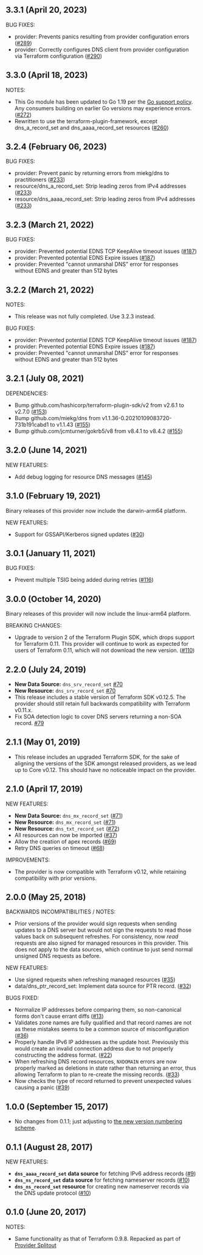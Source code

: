 ## 3.3.1 (April 20, 2023)

BUG FIXES:

* provider: Prevents panics resulting from provider configuration errors ([#289](https://github.com/hashicorp/terraform-provider-dns/issues/289))
* provider: Correctly configures DNS client from provider configuration via Terraform configuration ([#290](https://github.com/hashicorp/terraform-provider-dns/issues/290))

## 3.3.0 (April 18, 2023)

NOTES:

* This Go module has been updated to Go 1.19 per the [Go support policy](https://golang.org/doc/devel/release.html#policy). Any consumers building on earlier Go versions may experience errors. ([#272](https://github.com/hashicorp/terraform-provider-dns/issues/272))
* Rewritten to use the terraform-plugin-framework, except dns_a_record_set and dns_aaaa_record_set resources ([#260](https://github.com/hashicorp/terraform-provider-dns/issues/260))

## 3.2.4 (February 06, 2023)

BUG FIXES:

* provider: Prevent panic by returning errors from miekg/dns to practitioners ([#233](https://github.com/hashicorp/terraform-provider-dns/pull/233))
* resource/dns_a_record_set: Strip leading zeros from IPv4 addresses ([#233](https://github.com/hashicorp/terraform-provider-dns/pull/233))
* resource/dns_aaaa_record_set: Strip leading zeros from IPv4 addresses ([#233](https://github.com/hashicorp/terraform-provider-dns/pull/233))

## 3.2.3 (March 21, 2022)

BUG FIXES:

* provider: Prevented potential EDNS TCP KeepAlive timeout issues ([#187](https://github.com/hashicorp/terraform-provider-dns/pull/187))
* provider: Prevented potential EDNS Expire issues ([#187](https://github.com/hashicorp/terraform-provider-dns/pull/195))
* provider: Prevented "cannot unmarshal DNS" error for responses without EDNS and greater than 512 bytes

## 3.2.2 (March 21, 2022)

NOTES:

* This release was not fully completed. Use 3.2.3 instead.

BUG FIXES:

* provider: Prevented potential EDNS TCP KeepAlive timeout issues ([#187](https://github.com/hashicorp/terraform-provider-dns/pull/187))
* provider: Prevented potential EDNS Expire issues ([#187](https://github.com/hashicorp/terraform-provider-dns/pull/195))
* provider: Prevented "cannot unmarshal DNS" error for responses without EDNS and greater than 512 bytes

## 3.2.1 (July 08, 2021)

DEPENDENCIES:

* Bump github.com/hashicorp/terraform-plugin-sdk/v2 from v2.6.1 to v2.7.0 ([#153](https://github.com/terraform-providers/terraform-provider-dns/issues/153))
* Bump github.com/miekg/dns from v1.1.36-0.20210109083720-731b191cabd1 to v1.1.43 ([#155](https://github.com/terraform-providers/terraform-provider-dns/issues/155))
* Bump github.com/jcmturner/gokrb5/v8 from v8.4.1 to v8.4.2 ([#155](https://github.com/terraform-providers/terraform-provider-dns/issues/155))

## 3.2.0 (June 14, 2021)

NEW FEATURES:

* Add debug logging for resource DNS messages ([#145](https://github.com/terraform-providers/terraform-provider-dns/issues/145))

## 3.1.0 (February 19, 2021)

Binary releases of this provider now include the darwin-arm64 platform. 

NEW FEATURES:

* Support for GSSAPI/Kerberos signed updates ([#30](https://github.com/terraform-providers/terraform-provider-dns/issues/30))

## 3.0.1 (January 11, 2021)

BUG FIXES:

* Prevent multiple TSIG being added during retries ([#116](https://github.com/terraform-providers/terraform-provider-dns/issues/116))

## 3.0.0 (October 14, 2020)

Binary releases of this provider will now include the linux-arm64 platform.

BREAKING CHANGES:

* Upgrade to version 2 of the Terraform Plugin SDK, which drops support for Terraform 0.11. This provider will continue to work as expected for users of Terraform 0.11, which will not download the new version. ([#110](https://github.com/terraform-providers/terraform-provider-dns/issues/110))

## 2.2.0 (July 24, 2019)

* **New Data Source:** `dns_srv_record_set` [#70](https://github.com/terraform-providers/terraform-provider-dns/issues/70)
* **New Resource:** `dns_srv_record_set` [#70](https://github.com/terraform-providers/terraform-provider-dns/issues/70)
* This release includes a stable version of Terraform SDK v0.12.5.
  The provider should still retain full backwards compatibility with Terraform v0.11.x.
* Fix SOA detection logic to cover DNS servers returning a non-SOA record. [#79](https://github.com/terraform-providers/terraform-provider-dns/issues/79)

## 2.1.1 (May 01, 2019)

* This release includes an upgraded Terraform SDK, for the sake of aligning the versions of the SDK amongst released providers, as we lead up to Core v0.12. This should have no noticeable impact on the provider.

## 2.1.0 (April 17, 2019)

NEW FEATURES:

* **New Data Source:** `dns_mx_record_set` ([#71](https://github.com/terraform-providers/terraform-provider-dns/issues/71))
* **New Resource:** `dns_mx_record_set` ([#71](https://github.com/terraform-providers/terraform-provider-dns/issues/71))
* **New Resource:** `dns_txt_record_set` ([#72](https://github.com/terraform-providers/terraform-provider-dns/issues/72))
* All resources can now be imported ([#37](https://github.com/terraform-providers/terraform-provider-dns/issues/37))
* Allow the creation of apex records ([#69](https://github.com/terraform-providers/terraform-provider-dns/issues/69))
* Retry DNS queries on timeout ([#68](https://github.com/terraform-providers/terraform-provider-dns/issues/68))

IMPROVEMENTS:

* The provider is now compatible with Terraform v0.12, while retaining compatibility with prior versions.

## 2.0.0 (May 25, 2018)

BACKWARDS INCOMPATIBILITIES / NOTES:

* Prior versions of the provider would sign requests when sending updates to a DNS server but would not sign the requests to read those values back on subsequent refreshes. For consistency, now _read_ requests are also signed for managed resources in this provider. This does not apply to the data sources, which continue to just send normal unsigned DNS requests as before.

NEW FEATURES:

* Use signed requests when refreshing managed resources ([#35](https://github.com/terraform-providers/terraform-provider-dns/issues/35))
* data/dns_ptr_record_set: Implement data source for PTR record. ([#32](https://github.com/terraform-providers/terraform-provider-dns/issues/32))

BUGS FIXED:

* Normalize IP addresses before comparing them, so non-canonical forms don't cause errant diffs ([#13](https://github.com/terraform-providers/terraform-provider-dns/issues/13))
* Validates zone names are fully qualified and that record names are not as these mistakes seems to be a common source of misconfiguration ([#36](https://github.com/terraform-providers/terraform-provider-dns/issues/36))
* Properly handle IPv6 IP addresses as the update host. Previously this would create an invalid connection address due to not properly constructing the address format. ([#22](https://github.com/terraform-providers/terraform-provider-dns/issues/22))
* When refreshing DNS record resources, `NXDOMAIN` errors are now properly marked as deletions in state rather than returning an error, thus allowing Terraform to plan to re-create the missing records. ([#33](https://github.com/terraform-providers/terraform-provider-dns/issues/33))
* Now checks the type of record returned to prevent unexpected values causing a panic ([#39](https://github.com/terraform-providers/terraform-provider-dns/issues/39))

## 1.0.0 (September 15, 2017)

* No changes from 0.1.1; just adjusting to [the new version numbering scheme](https://www.hashicorp.com/blog/hashicorp-terraform-provider-versioning/).

## 0.1.1 (August 28, 2017)

NEW FEATURES:

* **`dns_aaaa_record_set` data source** for fetching IPv6 address records ([#9](https://github.com/terraform-providers/terraform-provider-dns/issues/9))
* **`dns_ns_record_set` data source** for fetching nameserver records ([#10](https://github.com/terraform-providers/terraform-provider-dns/issues/10))
* **`dns_ns_record_set` resource** for creating new nameserver records via the DNS update protocol ([#10](https://github.com/terraform-providers/terraform-provider-dns/issues/10))

## 0.1.0 (June 20, 2017)

NOTES:

* Same functionality as that of Terraform 0.9.8. Repacked as part of [Provider Splitout](https://www.hashicorp.com/blog/upcoming-provider-changes-in-terraform-0-10/)

